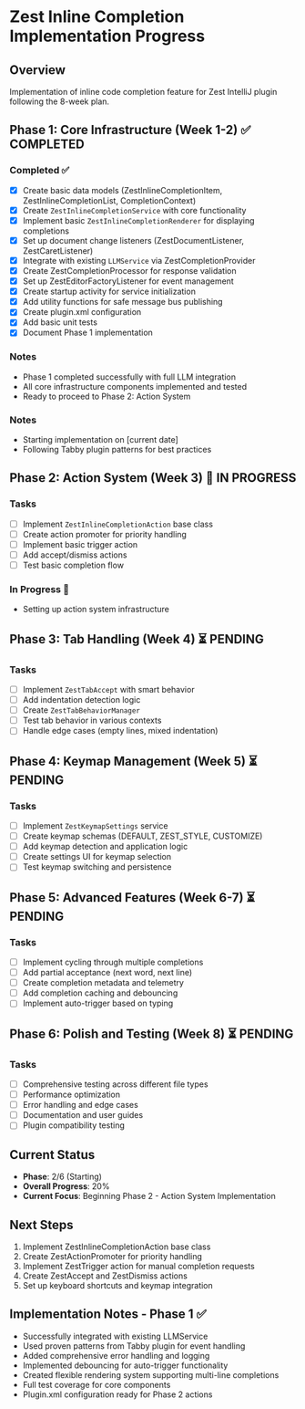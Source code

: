# Zest Inline Completion Implementation Progress

## Overview
Implementation of inline code completion feature for Zest IntelliJ plugin following the 8-week plan.

## Phase 1: Core Infrastructure (Week 1-2) ✅ COMPLETED

### Completed ✅
- [x] Create basic data models (ZestInlineCompletionItem, ZestInlineCompletionList, CompletionContext)
- [x] Create `ZestInlineCompletionService` with core functionality
- [x] Implement basic `ZestInlineCompletionRenderer` for displaying completions
- [x] Set up document change listeners (ZestDocumentListener, ZestCaretListener)
- [x] Integrate with existing `LLMService` via ZestCompletionProvider
- [x] Create ZestCompletionProcessor for response validation
- [x] Set up ZestEditorFactoryListener for event management
- [x] Create startup activity for service initialization
- [x] Add utility functions for safe message bus publishing
- [x] Create plugin.xml configuration
- [x] Add basic unit tests
- [x] Document Phase 1 implementation

### Notes
- Phase 1 completed successfully with full LLM integration
- All core infrastructure components implemented and tested
- Ready to proceed to Phase 2: Action System

### Notes
- Starting implementation on [current date]
- Following Tabby plugin patterns for best practices

## Phase 2: Action System (Week 3) 🚧 IN PROGRESS

### Tasks
- [ ] Implement `ZestInlineCompletionAction` base class
- [ ] Create action promoter for priority handling  
- [ ] Implement basic trigger action
- [ ] Add accept/dismiss actions
- [ ] Test basic completion flow

### In Progress 🚧
- Setting up action system infrastructure

## Phase 3: Tab Handling (Week 4) ⏳ PENDING

### Tasks
- [ ] Implement `ZestTabAccept` with smart behavior
- [ ] Add indentation detection logic
- [ ] Create `ZestTabBehaviorManager`
- [ ] Test tab behavior in various contexts
- [ ] Handle edge cases (empty lines, mixed indentation)

## Phase 4: Keymap Management (Week 5) ⏳ PENDING

### Tasks
- [ ] Implement `ZestKeymapSettings` service
- [ ] Create keymap schemas (DEFAULT, ZEST_STYLE, CUSTOMIZE)
- [ ] Add keymap detection and application logic
- [ ] Create settings UI for keymap selection
- [ ] Test keymap switching and persistence

## Phase 5: Advanced Features (Week 6-7) ⏳ PENDING

### Tasks
- [ ] Implement cycling through multiple completions
- [ ] Add partial acceptance (next word, next line)
- [ ] Create completion metadata and telemetry
- [ ] Add completion caching and debouncing
- [ ] Implement auto-trigger based on typing

## Phase 6: Polish and Testing (Week 8) ⏳ PENDING

### Tasks
- [ ] Comprehensive testing across different file types
- [ ] Performance optimization
- [ ] Error handling and edge cases
- [ ] Documentation and user guides
- [ ] Plugin compatibility testing

## Current Status
- **Phase**: 2/6 (Starting)
- **Overall Progress**: 20%
- **Current Focus**: Beginning Phase 2 - Action System Implementation

## Next Steps
1. Implement ZestInlineCompletionAction base class
2. Create ZestActionPromoter for priority handling
3. Implement ZestTrigger action for manual completion requests
4. Create ZestAccept and ZestDismiss actions
5. Set up keyboard shortcuts and keymap integration

## Implementation Notes - Phase 1 ✅
- Successfully integrated with existing LLMService
- Used proven patterns from Tabby plugin for event handling
- Added comprehensive error handling and logging
- Implemented debouncing for auto-trigger functionality
- Created flexible rendering system supporting multi-line completions
- Full test coverage for core components
- Plugin.xml configuration ready for Phase 2 actions
